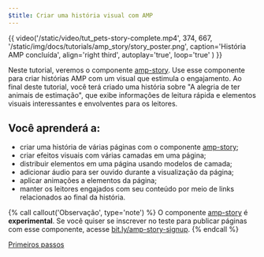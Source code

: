 ```yaml
---
$title: Criar uma história visual com AMP
---
```


{{ video('/static/video/tut_pets-story-complete.mp4', 374, 667, '/static/img/docs/tutorials/amp_story/story_poster.png', caption='História AMP concluída', align='right third', autoplay='true', loop='true' ) }}

Neste tutorial, veremos o componente [amp-story](/pt_br/docs/reference/components/amp-story.html). Use esse componente para criar histórias AMP com um visual que estimula o engajamento. Ao final deste tutorial, você terá criado uma história sobre "A alegria de ter animais de estimação", que exibe informações de leitura rápida e elementos visuais interessantes e envolventes para os leitores.

## Você aprenderá a:

- criar uma história de várias páginas com o componente [amp-story](/pt_br/docs/reference/components/amp-story.html);
- criar efeitos visuais com várias camadas em uma página;
- distribuir elementos em uma página usando modelos de camada;
- adicionar áudio para ser ouvido durante a visualização da página;
- aplicar animações a elementos da página;
- manter os leitores engajados com seu conteúdo por meio de links relacionados ao final da história.

{% call callout('Observação', type='note') %} O componente [amp-story](/pt_br/docs/reference/components/amp-story.html) é **experimental**. Se você quiser se inscrever no teste para publicar páginas com esse componente, acesse <a href="http://bit.ly/amp-story-signup">bit.ly/amp-story-signup</a>. {% endcall %}


<div class="start-button">
<a class="button" href="/pt_br/docs/getting_started/visual_story/setting_up.html"><span class="arrow-next">Primeiros passos</span></a>
</div>
 
